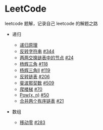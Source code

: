 # LeetCode

leetcode 题解，记录自己 leetcode 的解题之路

+ 递归
  + [递归原理](./docs/guide/recursion//principle.md)
  + [反转字符串](./docs/guide/recursion//print-reverse.md) [#344](https://leetcode-cn.com/problems/reverse-string/)
  + [两两交换链表中的节点](./docs/guide/recursion//swap-pairs.md) [#24](https://leetcode-cn.com/problems/swap-nodes-in-pairs/)
  + [杨辉三角](./docs/guide/recursion//triangle.md) [#118](https://leetcode-cn.com/problems/pascals-triangle/)
  + [杨辉三角II](./docs/guide/recursion//triangle2.md) [#119](https://leetcode-cn.com/problems/pascals-triangle-ii/)
  + [反转链表](./docs/guide/recursion//reverse-list.md) [#206](https://leetcode-cn.com/problems/reverse-linked-list/)
  + [斐波那契数](./docs/guide/recursion//fibonacci.md) [#509](https://leetcode-cn.com/problems/fibonacci-number/)
  + [爬楼梯](./docs/guide/recursion//climb-stairs.md) [#70](https://leetcode-cn.com/problems/climbing-stairs/)
  + [Pow(x, n)](./docs/guide/recursion//pow.md) [#50](https://leetcode-cn.com/problems/powx-n/)
  + [合并两个有序链表](./docs/guide/recursion//merge-two-lists.md) [#21](https://leetcode-cn.com/problems/merge-two-sorted-lists/)

+ 数组
  + [移动零](./docs/guide/array/move-zeroes.md) [#283](https://leetcode-cn.com/problems/move-zeroes/)
